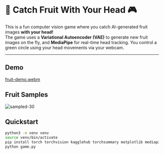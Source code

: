 # 🍎 Catch Fruit With Your Head  🎮

This is a fun computer vision game where you catch AI-generated fruit images **with your head!**  
The game uses a **Variational Autoencoder (VAE)** to generate new fruit images on the fly, and **MediaPipe** for real-time head tracking. You control a green circle using your head movements via your webcam.

---
## Demo
[fruit-demo.webm](https://github.com/user-attachments/assets/d23cb3bb-6785-460e-a56f-4a13b584b84f)

## Fruit Samples
![sampled-30](https://github.com/user-attachments/assets/9eb17073-c181-4327-80e1-dd256be61c32)

## Quickstart

```bash
python3 -m venv venv
source venv/bin/activate
pip install torch torchvision kagglehub torchsummary matplotlib mediapipe pygame
python game.py
```
